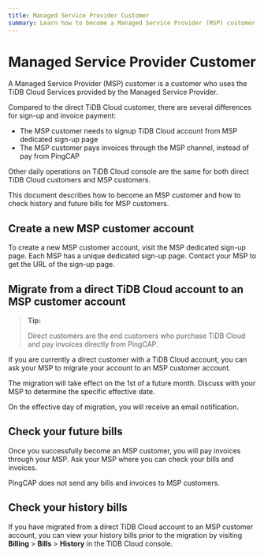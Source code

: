 ```yaml
---
title: Managed Service Provider Customer
summary: Learn how to become a Managed Service Provider (MSP) customer.
---
```


# Managed Service Provider Customer

A Managed Service Provider (MSP) customer is a customer who uses the TiDB Cloud Services provided by the Managed Service Provider. 

Compared to the direct TiDB Cloud customer, there are several differences for sign-up and invoice payment:
- The MSP customer needs to signup TiDB Cloud account from MSP dedicated sign-up page
- The MSP customer pays invoices through the MSP channel, instead of pay from PingCAP

Other daily operations on TiDB Cloud console are the same for both direct TiDB Cloud customers and MSP customers.

This document describes how to become an MSP customer and how to check history and future bills for MSP customers.

## Create a new MSP customer account

To create a new MSP customer account, visit the MSP dedicated sign-up page. Each MSP has a unique dedicated sign-up page. Contact your MSP to get the URL of the sign-up page.

## Migrate from a direct TiDB Cloud account to an MSP customer account

> **Tip:**
>
> Direct customers are the end customers who purchase TiDB Cloud and pay invoices directly from PingCAP.

If you are currently a direct customer with a TiDB Cloud account, you can ask your MSP to migrate your account to an MSP customer account.

The migration will take effect on the 1st of a future month. Discuss with your MSP to determine the specific effective date.

On the effective day of migration, you will receive an email notification.

## Check your future bills

Once you successfully become an MSP customer, you will pay invoices through your MSP. Ask your MSP where you can check your bills and invoices.

PingCAP does not send any bills and invoices to MSP customers.

## Check your history bills

If you have migrated from a direct TiDB Cloud account to an MSP customer account, you can view your history bills prior to the migration by visiting **Billing** > **Bills** > **History** in the TiDB Cloud console.

